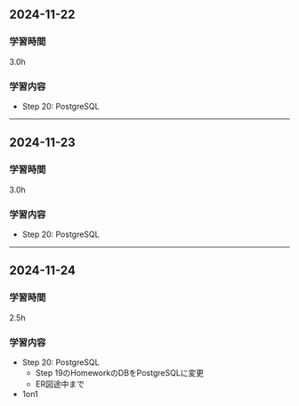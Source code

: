 ## 2024-11-22
### 学習時間
3.0h
### 学習内容
- Step 20: PostgreSQL
___
## 2024-11-23
### 学習時間
3.0h
### 学習内容
- Step 20: PostgreSQL
___
## 2024-11-24
### 学習時間
2.5h
### 学習内容
- Step 20: PostgreSQL
    - Step 19のHomeworkのDBをPostgreSQLに変更
    - ER図途中まで
- 1on1
